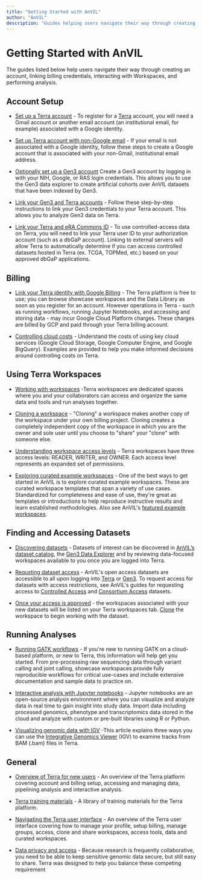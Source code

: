 ```yaml
---
title: "Getting Started with AnVIL"
author: "AnVIL"
description: "Guides helping users navigate their way through creating an account, linking billing credentials, interacting with Workspaces, and performing analysis."
---
```


# Getting Started with AnVIL

<hero>The guides listed below help users navigate their way through creating an account, linking billing credentials, interacting with Workspaces, and performing analysis.</hero>

## Account Setup

- [Set up a Terra account](https://support.terra.bio/hc/en-us/articles/360028235911-How-to-register-for-a-Terra-account) - To register for a [Terra](https://anvil.terra.bio/#workspaces) account, you will need a Gmail account or another email account (an institutional email, for example) associated with a Google identity.

- [Set up Terra account with non-Google email](https://support.terra.bio/hc/en-us/articles/360029186611-Setting-up-a-Google-account-with-a-non-Google-email) - If your email is not associated with a Google identity, follow these steps to create a Google account that is associated with your non-Gmail, institutional email address.

- [Optionally set up a Gen3 account](https://gen3.theanvil.io/login) Create a Gen3 account by logging in with your NIH, Google, or RAS login credentials. This allows you to use the Gen3 data explorer to create artificial cohorts over AnVIL datasets that have been indexed by Gen3.

- [Link your Gen3 and Terra accounts](https://support.terra.bio/hc/en-us/articles/360050390451) - Follow these step-by-step instructions to link your Gen3 credentials to your Terra account. This allows you to analyze Gen3 data on Terra.

- [Link your Terra and eRA Commons ID](https://support.terra.bio/hc/en-us/articles/360038086332-Linking-Terra-to-External-Servers) - To use controlled-access data on Terra, you will need to link your Terra user ID to your authorization account (such as a dbGaP account). Linking to external servers will allow Terra to automatically determine if you can access controlled datasets hosted in Terra (ex. TCGA, TOPMed, etc.) based on your approved dbGaP applications. 

## Billing

- [Link your Terra identity with Google Billing](https://support.terra.bio/hc/en-us/articles/360026182251-How-to-set-up-billing-projects-and-Google-Billing-Accounts) - The Terra platform is free to use; you can browse showcase workspaces and the Data Library as soon as you register for an account. However operations in Terra - such as running workflows, running Jupyter Notebooks, and accessing and storing data - may incur Google Cloud Platform charges. These charges are billed by GCP and paid through your Terra billing account.

- [Controlling cloud costs](https://support.terra.bio/hc/en-us/sections/360006459511-Controlling-Cloud-costs) - Understand the costs of using key cloud services (Google Cloud Storage, Google Computer Engine, and Google BigQuery). Examples are provided to help you make informed decisions around controlling costs on Terra.


## Using Terra Workspaces

- [Working with workspaces](https://support.terra.bio/hc/en-us/articles/360024743371-Working-with-workspaces) -Terra workspaces  are dedicated spaces where you and your collaborators can access and organize the same data and tools and run analyses together.

- [Cloning a workspace](https://support.terra.bio/hc/en-us/articles/360026130851-How-to-clone-a-workspace) - "Cloning" a workspace makes another copy of the workspace under your own billing project. Cloning creates a completely independent copy of the workspace in which you are the owner and sole user until you choose to "share" your "clone" with someone else.


- [Understanding workspace access levels](https://support.terra.bio/hc/en-us/articles/360025851892-Reader-writer-or-owner-Workspace-access-controls-explained) - Terra workspaces have three access levels: READER, WRITER, and OWNER. Each access level represents an expanded set of permissions.

- [Exploring curated example workspaces](https://support.terra.bio/hc/en-us/articles/360028967111-Start-with-curated-sample-workspaces-for-a-variety-of-use-cases) - One of the best ways to get started in AnVIL is to explore curated example workspaces. These are curated workspace templates that span a variety of use cases.  Standardized for completeness and ease of use, they're great as templates or introductions to help reproduce instructive results and learn established methodologies. Also see AnVIL's [featured example workspaces](/learn/getting-started/using-example-workspaces).

## Finding and Accessing Datasets
- [Discovering datasets](/data) - Datasets of interest can be discovered in [AnVIL’s dataset catalog](/data), the [Gen3 Data Explorer](https://gen3.theanvil.io/) and by reviewing data-focused workspaces available to you once you are logged into Terra.

- [Requsting dataset access](/learn/accessing-data/requesting-data-access) - AnVIL's open access datasets are accessible to all upon logging into [Terra](https://anvil.terra.bio/#workspaces)  or [Gen3](https://gen3.theanvil.io). To request access for datasets with access restrictions, see AnVIL's guides for requesting access to [Controlled Access](#accessing-controlled-access-data) and [Consortium Access](#accessing-consortium-access-data) datasets. 

- [Once your access is approved](/learn/accessing-data/requesting-data-access#once-your-access-is-granted) - the workspaces associated with your new datasets will be listed on your Terra workspaces tab.  [Clone](https://support.terra.bio/hc/en-us/articles/360026130851-How-to-clone-a-workspace) the workspace to begin working with the dataset.

## Running Analyses

- [Running GATK workflows](https://support.terra.bio/hc/en-us/articles/360029034232-Getting-started-with-GATK-workflows-in-the-cloud-FAQs) - If you're new to running GATK on a cloud-based platform, or new to Terra, this information will help get you started. From pre-processing raw sequencing data through variant calling and joint calling, showcase workspaces provide fully reproducible workflows for  critical use-cases and include extensive documentation and sample data to practice on.

- [Interactive analysis with Jupyter notebooks](https://support.terra.bio/hc/en-us/articles/360024898671-Interactive-analysis-with-Jupyter-notebooks) - Jupyter notebooks are an open-source analysis environment where you can visualize and analyze  data in real time to gain insight into study data. Import data including processed genomics, phenotype and transcriptomics data stored in the cloud and analyze with custom or pre-built libraries using R or Python.

- [Visualizing genomic data with IGV](https://support.terra.bio/hc/en-us/articles/360029654831-Viewing-IGV-tracks-of-BAM-files-in-your-workspace-data) -This article explains three ways you can use the [Integrative Genomics Viewer](https://software.broadinstitute.org/software/igv/) (IGV) to examine tracks from BAM (.bam) files in Terra.

## General

- [Overview of Terra for new users](https://support.terra.bio/hc/en-us/sections/360006866192-New-users-overview) - An overview of the Terra platform covering account and billing setup, accessing and managing data, pipelining analysis and interactive analysis.

- [Terra training materials](https://support.terra.bio/) - A library of training materials for the Terra platform.

- [Navigating the Terra user interface](https://support.terra.bio/hc/en-us/articles/360022704371-Navigating-in-Terra) - An overview of the Terra user interface covering how to manage your profile, setup billing, manage groups, access, clone and share workspaces, access tools, data and curated workspaces.

- [Data privacy and access](https://support.terra.bio/hc/en-us/articles/360026775691-Managing-data-privacy-and-access-with-Authorization-Domains) - Because research is frequently collaborative, you need to be able to keep sensitive genomic data secure, but still easy to share. Terra was designed to help you balance these competing requirement

